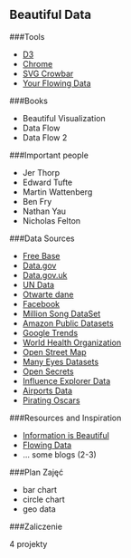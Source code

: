 ## Beautiful Data

###Tools
* [D3](http://d3js.org)
* [Chrome](http://www.google.com/intl/en/chrome/browser)
* [SVG Crowbar](http://nytimes.github.io/svg-crowbar)
* [Your Flowing Data](http://your.flowingdata.com)

###Books

* Beautiful Visualization
* Data Flow
* Data Flow 2

###Important people

* Jer Thorp
* Edward Tufte
* Martin Wattenberg
* Ben Fry
* Nathan Yau
* Nicholas Felton

###Data Sources

* [Free Base](http://www.freebase.com)
* [Data.gov](http://www.data.gov)
* [Data.gov.uk](http://data.gov.uk)
* [UN Data](http://data.un.org)
* [Otwarte dane](http://otwartedane.pl)
* [Facebook](http://www.facebook.com/help/405183566203254)
* [Million Song DataSet](http://labrosa.ee.columbia.edu/millionsong)
* [Amazon Public Datasets](http://aws.amazon.com/publicdatasets)
* [Google Trends](http://www.google.com/trends)
* [World Health Organization](http://www.who.int/research/en)
* [Open Street Map](http://www.openstreetmap.org/export)
* [Many Eyes Datasets](http://www-958.ibm.com/software/analytics/manyeyes/datasets)
* [Open Secrets](http://www.opensecrets.org/resources/create/data.php)
* [Influence Explorer Data](http://data.influenceexplorer.com/bulk)
* [Airports Data](http://ourairports.com/data)
* [Pirating Oscars](http://waxy.org/2008/02/pirating_the_20_2)

###Resources and Inspiration

* [Information is Beautiful](http://www.informationisbeautiful.net)
* [Flowing Data](http://flowingdata.com)
* ... some blogs (2-3)



###Plan Zajęć

* bar chart
* circle chart
* geo data


###Zaliczenie

4 projekty

